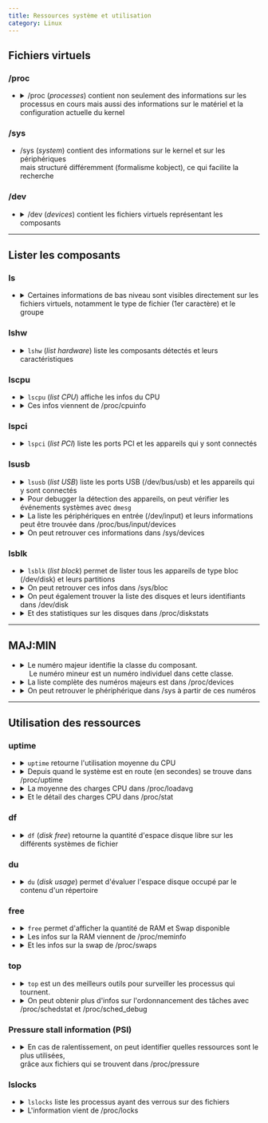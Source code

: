```yaml
---
title: Ressources système et utilisation
category: Linux
---
```


## Fichiers virtuels

### /proc

* <details>
  <summary>
    /proc (<i>processes</i>) contient non seulement des informations sur les processus en cours  
    mais aussi des informations sur le matériel et la configuration actuelle du kernel
  </summary>

  <pre lang="bash">
  $ cat /proc/version_signature
  Ubuntu 5.4.0-122.138~18.04.1-generic 5.4.192
  $
  $ cat /proc/version
  Linux version 5.4.0-122-generic (buildd@lcy02-amd64-035) (gcc version 7.5.0 (Ubuntu 7.5.0-3ubuntu1~18.04)) #138~18.04.1-Ubuntu SMP Fri Jun 24 14:14:03 UTC 2022
  $
  $ cat /proc/cmdline
  BOOT_IMAGE=/boot/vmlinuz-5.4.0-122-generic root=UUID=28a25b21-4cc8-484e-bebe-1d133ce62468 ro quiet splash vt.handoff=1
  </pre>

  <table>
  <tr>
    <th>Fichier</th>
    <th>Description</th>
  </tr>
  <tr>
    <td>
      <code>/proc/cmdline</code>
    </td>
    <td>
      Informations passées au kernel pendant le démarrage
    </td>
  </tr>
  <tr>
    <td>
      <code>/proc/meminfo</code>
    </td>
    <td>
      Informations sur l'utilisation de la mémoire du kernel
    </td>
  </tr>
  <tr>
    <td>
      <code>/proc/modules</code>
    </td>
    <td>
      Modules chargés dans le kernel
    </td>
  </tr>
  <tr><td></td><td></td></tr>
  <tr>
    <td>
      <code>/proc/dma</code>
    </td>
    <td>
      (direct memory access) Canaux pouvant envoyer des données directement en mémoire, sans passer par le CPU
    </td>
  </tr>
  <tr>
    <td>
      <code>/proc/interrupts</code>
    </td>
    <td>
      Interruptions, permet au CPU de savoir quel périphérique a des données à lui envoyer
    </td>
  </tr>
  <tr>
    <td>
      <code>/proc/ioports</code>
    </td>
    <td>
      Emplacements mémoire où le CPU et les autres composants matériel s'envoient des données — dans les deux sens
    </td>
  </tr>
  <tr><td></td><td></td></tr>
  <tr>
    <td>
      <code>/proc/ide/*</code>
    </td>
    <td>
      Configurations des bus IDE
    </td>
  </tr>
  <tr>
    <td>
      <code>/proc/scsi/*</code>
    </td>
    <td>
      Configurations des appareils SCSI
    </td>
  </tr>
  <tr>
    <td>
      <code>/proc/scsi/device_info</code>
    </td>
    <td>
      Liste des appareils SCSI reconnus
    </td>
  </tr>
  <tr>
    <td>
      <code>/proc/bus/usb/*</code>
    </td>
    <td>
      Configurations des bus USB
    </td>
  </tr>
  <tr>
    <td>
      <code>/proc/bus/pci/*</code>
    </td>
    <td>
      Configurations des bus PCI
    </td>
  </tr>
  <tr>
    <td>
      <code>/proc/device-tree/*</code>
    </td>
    <td>
      Configuration OpenFirmware, utilisé sur les plateformes PowerPC
    </td>
  </tr>
  </table>

  Pour plus d'infos: <code>man 5 proc</code>
  </details>

### /sys

* /sys (*system*) contient des informations sur le kernel et sur les périphériques  
  mais structuré différemment (formalisme kobject), ce qui facilite la recherche

### /dev

* <details>
  <summary>
    /dev (<i>devices</i>) contient les fichiers virtuels représentant les composants
  </summary>

  <pre lang="bash">
  $ ls -l /dev/nvme0n1 /dev/tty2
  brw-rw---- 1 root disk 259, 0 août  19 08:04 /dev/nvme0n1
  crw--w---- 1 root tty    4, 2 août  19 08:04 /dev/tty2
  </pre>

  <table>
  <tr>
    <th>Fichier</th>
    <th>Description</th>
  </tr>
  <tr>
    <td><code>/dev/bus/usb/*</code></td>
    <td>Port USB</td>
  </tr>
  <tr>
    <td><code>/dev/hd*</code></td>
    <td>Disque PATA</td>
  </tr>
  <tr>
    <td><code>/dev/sd*</code></td>
    <td>Disque SATA & SCSI</td>
  </tr>
  <tr>
    <td><code>/dev/nvme*</code></td>
    <td>Disque PCI Express</td>
  </tr>
  <tr>
    <td><code>/dev/tty*</code></td>
    <td>Terminal</td>
  </tr>
  <tr>
    <td><code>/dev/sr*</code></td>
    <td>Lecteur optique</td>
  </tr>
  <tr>
    <td><code>/dev/fd*</code></td>
    <td>(floppy disk) Disquette</td>
  </tr>
  </table>
  </details>

---

## Lister les composants

### ls

* <details>
  <summary>
    Certaines informations de bas niveau sont visibles directement sur les fichiers virtuels,  
    notamment le type de fichier (1er caractère) et le groupe
  </summary>

  <pre lang="bash">
  $ ls -l /dev/nvme0n1 /dev/tty2
  brw-rw---- 1 root disk 259, 0 août  19 08:04 /dev/nvme0n1
  crw--w---- 1 root tty    4, 2 août  19 08:04 /dev/tty2
  </pre>

  <table>
  <tr>
    <th>Exemple</th>
    <th>Groupe</th>
    <th>Type</th>
    <th>Description</th>
  </tr>
  <tr>
    <td><code>/dev/nvme0n1</code></td>
    <td>disk</td>
    <td>b</td>
    <td>Un disque, appareil qui transfère des données en bloc</td>
  </tr>
  <tr>
    <td><code>/dev/tty2</code></td>
    <td>tty</td>
    <td>c</td>
    <td>Un terminal, appareil virtuel qui transfère des données caractère par caractère</td>
  </tr>
  </table>
  </details>

### lshw

* <details>
  <summary>
    <code>lshw</code> (<i>list hardware</i>) liste les composants détectés et leurs caractéristiques
  </summary>

  <pre lang="bash">
  # lshw > lshw
  # grep -Fn '*' lshw | head
  9:  *-core
  16:     *-firmware
  25:     *-cpu
  40:        *-cache:0
  48:        *-cache:1
  56:        *-cache:2
  64:     *-memory
  69:        *-bank:0
  79:        *-bank:1
  89:     *-pci
  </pre>
  </details>

### lscpu

* <details>
  <summary>
    <code>lscpu</code> (<i>list CPU</i>) affiche les infos du CPU
  </summary>

  <pre lang="bash">
  $ lscpu
  Architecture:        x86_64
  CPU op-mode(s):      32-bit, 64-bit
  Byte Order:          Little Endian
  CPU(s):              8
  On-line CPU(s) list: 0-7
  Thread(s) per core:  2
  Core(s) per socket:  4
  Socket(s):           1
  NUMA node(s):        1
  Vendor ID:           GenuineIntel
  CPU family:          6
  Model:               142
  Model name:          Intel(R) Core(TM) i7-10510U CPU @ 1.80GHz
  Stepping:            12
  CPU MHz:             800.124
  CPU max MHz:         4900,0000
  CPU min MHz:         400,0000
  BogoMIPS:            4599.93
  Virtualisation:      VT-x
  L1d cache:           32K
  L1i cache:           32K
  L2 cache:            256K
  L3 cache:            8192K
  NUMA node0 CPU(s):   0-7
  Flags:               fpu vme de pse tsc msr pae mce cx8 apic sep mtrr pge mca cmov pat pse36 clflush dts acpi mmx fxsr sse sse2 ss ht tm pbe syscall nx pdpe1gb rdtscp lm constant_tsc art arch_perfmon pebs bts rep_good nopl xtopology nonstop_tsc cpuid aperfmperf pni pclmulqdq dtes64 monitor ds_cpl vmx est tm2 ssse3 sdbg fma cx16 xtpr pdcm pcid sse4_1 sse4_2 x2apic movbe popcnt tsc_deadline_timer aes xsave avx f16c rdrand lahf_lm abm 3dnowprefetch cpuid_fault epb invpcid_single ssbd ibrs ibpb stibp ibrs_enhanced tpr_shadow vnmi flexpriority ept vpid ept_ad fsgsbase tsc_adjust bmi1 avx2 smep bmi2 erms invpcid mpx rdseed adx smap clflushopt intel_pt xsaveopt xsavec xgetbv1 xsaves dtherm ida arat pln pts hwp hwp_notify hwp_act_window hwp_epp md_clear flush_l1d arch_capabilities
  </pre>
  </details>

* <details>
  <summary>
    Ces infos viennent de /proc/cpuinfo
  </summary>

  <pre lang="bash">
  $ head /proc/cpuinfo
  processor : 0
  vendor_id : GenuineIntel
  cpu family  : 6
  model   : 142
  model name  : Intel(R) Core(TM) i7-10510U CPU @ 1.80GHz
  stepping  : 12
  microcode : 0xf0
  cpu MHz   : 800.029
  cache size  : 8192 KB
  physical id : 0
  </pre>
  </details>

### lspci

* <details>
  <summary>
    <code>lspci</code> (<i>list PCI</i>) liste les ports PCI et les appareils qui y sont connectés
  </summary>

  -t (<i>tree</i>) pour afficher les infos en arbre<br>  
  -v, -vv ou -vvv (<i>verbose</i>) pour un mode plus verbeux

  <pre lang="bash">
  $ lspci | head
  00:00.0 Host bridge: Intel Corporation Device 9b61 (rev 0c)
  00:02.0 VGA compatible controller: Intel Corporation Device 9b41 (rev 02)
  00:04.0 Signal processing controller: Intel Corporation Xeon E3-1200 v5/E3-1500 v5/6th Gen Core Processor Thermal Subsystem (rev 0c)
  00:08.0 System peripheral: Intel Corporation Xeon E3-1200 v5/v6 / E3-1500 v5 / 6th/7th Gen Core Processor Gaussian Mixture Model
  00:12.0 Signal processing controller: Intel Corporation Device 02f9
  00:14.0 USB controller: Intel Corporation Device 02ed
  00:14.2 RAM memory: Intel Corporation Device 02ef
  00:15.0 Serial bus controller [0c80]: Intel Corporation Device 02e8
  00:15.1 Serial bus controller [0c80]: Intel Corporation Device 02e9
  00:16.0 Communication controller: Intel Corporation Device 02e0
  </pre>

  <pre lang="bash">
  $ lspci -t -vvv
  -[0000:00]-+-00.0  Intel Corporation Device 9b61
             +-02.0  Intel Corporation Device 9b41
             +-04.0  Intel Corporation Xeon E3-1200 v5/E3-1500 v5/6th Gen Core Processor Thermal Subsystem
             +-08.0  Intel Corporation Xeon E3-1200 v5/v6 / E3-1500 v5 / 6th/7th Gen Core Processor Gaussian Mixture Model
             +-12.0  Intel Corporation Device 02f9
             +-14.0  Intel Corporation Device 02ed
             +-14.2  Intel Corporation Device 02ef
             +-15.0  Intel Corporation Device 02e8
             +-15.1  Intel Corporation Device 02e9
             +-16.0  Intel Corporation Device 02e0
             +-1c.0-[01]----00.0  Realtek Semiconductor Co., Ltd. RTS525A PCI Express Card Reader
             +-1c.6-[02]----00.0  Intel Corporation Device 2723
             +-1d.0-[03-70]----00.0-[04-70]--+-00.0-[05]----00.0  Intel Corporation JHL6540 Thunderbolt 3 NHI (C step) [Alpine Ridge 4C 2016]
             |                               +-01.0-[06-3a]--
             |                               +-02.0-[3b]----00.0  Intel Corporation JHL6540 Thunderbolt 3 USB Controller (C step) [Alpine Ridge 4C 2016]
             |                               \-04.0-[3c-70]--
             +-1d.4-[71]----00.0  SK hynix Device 174a
             +-1f.0  Intel Corporation Device 0284
             +-1f.3  Intel Corporation Device 02c8
             +-1f.4  Intel Corporation Device 02a3
             \-1f.5  Intel Corporation Device 02a4
  </pre>

  Les infos affichées sont:
  <ol>
  <li>adresse physique</li>
  <li>classe</li>
  <li>fabricant</li>
  <li>appareil</li>
  <li>révision (optionnel)</li>
  <li>interface de programmation (optionnel)</li>
  </ol>
  </details>

### lsusb

* <details>
  <summary>
    <code>lsusb</code> (<i>list USB</i>) liste les ports USB (/dev/bus/usb) et les appareils qui y sont connectés
  </summary>

  <pre lang="bash">
  $ lsusb
  Bus 004 Device 001: ID 1d6b:0003 Linux Foundation 3.0 root hub
  Bus 003 Device 001: ID 1d6b:0002 Linux Foundation 2.0 root hub
  Bus 002 Device 002: ID 05e3:0626 Genesys Logic, Inc. 
  Bus 002 Device 001: ID 1d6b:0003 Linux Foundation 3.0 root hub
  Bus 001 Device 003: ID 8087:0029 Intel Corp. 
  Bus 001 Device 002: ID 0c45:6723 Microdia 
  Bus 001 Device 004: ID 27c6:5385  
  Bus 001 Device 007: ID 1bcf:0005 Sunplus Innovation Technology Inc. Optical Mouse
  Bus 001 Device 009: ID 046d:c52b Logitech, Inc. Unifying Receiver
  Bus 001 Device 008: ID 0bda:2171 Realtek Semiconductor Corp. 
  Bus 001 Device 005: ID 05e3:0610 Genesys Logic, Inc. 4-port hub
  Bus 001 Device 001: ID 1d6b:0002 Linux Foundation 2.0 root hub
  </pre>
  </details>

* <details>
  <summary>
    Pour debugger la détection des appareils, on peut vérifier les événements systèmes avec <code>dmesg</code>
  </summary>

  <pre lang="bash">
  $ dmesg
  ...
  [   67.042586] usb 1-1: new high-speed USB device number 5 using xhci_hcd
  [   67.211103] usb 1-1: New USB device found, idVendor=05e3, idProduct=0610, bcdDevice=62.13
  [   67.211106] usb 1-1: New USB device strings: Mfr=1, Product=2, SerialNumber=0
  [   67.211108] usb 1-1: Product: USB2.1 Hub
  [   67.211109] usb 1-1: Manufacturer: GenesysLogic
  [   67.212733] hub 1-1:1.0: USB hub found
  [   67.215026] hub 1-1:1.0: 4 ports detected
  [   67.554519] usb 1-1.3: new full-speed USB device number 6 using xhci_hcd
  [   67.681961] usb 1-1.3: New USB device found, idVendor=046d, idProduct=c52b, bcdDevice=24.11
  [   67.681963] usb 1-1.3: New USB device strings: Mfr=1, Product=2, SerialNumber=0
  [   67.681963] usb 1-1.3: Product: USB Receiver
  [   67.681964] usb 1-1.3: Manufacturer: Logitech
  [   67.798712] usb 1-1.4: new low-speed USB device number 7 using xhci_hcd
  [   67.928769] usb 1-1.4: New USB device found, idVendor=1bcf, idProduct=0005, bcdDevice= 0.14
  [   67.928775] usb 1-1.4: New USB device strings: Mfr=0, Product=2, SerialNumber=0
  [   67.928778] usb 1-1.4: Product: USB Optical Mouse
  </pre>
  </details>

* <details>
  <summary>
    La liste les périphériques en entrée (/dev/input) et leurs informations peut être trouvée dans /proc/bus/input/devices
  </summary>

  <pre lang="bash">
  $ cat /proc/bus/input/devices
  ...
  I: Bus=0003 Vendor=1bcf Product=0005 Version=0110
  N: Name="USB Optical Mouse"
  P: Phys=usb-0000:00:14.0-1.4/input0
  S: Sysfs=/devices/pci0000:00/0000:00:14.0/usb1/1-1/1-1.4/1-1.4:1.0/0003:1BCF:0005.0005/input/input27
  U: Uniq=
  H: Handlers=mouse4 event21 
  B: PROP=0
  B: EV=17
  B: KEY=1f0000 0 0 0 0
  B: REL=1943
  B: MSC=10
  </pre>
  </details>

* <details>
  <summary>
    On peut retrouver ces informations dans /sys/devices
  </summary>

  <pre lang="bash">
  $ sysfs=/devices/pci0000:00/0000:00:14.0/usb1/1-1/1-1.4/1-1.4:1.0/0003:1BCF:0005.0005/input/input27
  $ cd /sys$sysfs
  $
  $ ls -l
  total 0
  drwxr-xr-x 2 root root    0 août  20 05:17 capabilities
  lrwxrwxrwx 1 root root    0 août  20 06:15 device -> ../../../0003:1BCF:0005.0005
  drwxr-xr-x 3 root root    0 août  20 05:17 event21
  drwxr-xr-x 2 root root    0 août  20 05:17 id
  -r--r--r-- 1 root root 4096 août  20 06:15 modalias
  drwxr-xr-x 3 root root    0 août  20 05:17 mouse4
  -r--r--r-- 1 root root 4096 août  20 05:17 name
  -r--r--r-- 1 root root 4096 août  20 05:17 phys
  drwxr-xr-x 2 root root    0 août  20 06:15 power
  -r--r--r-- 1 root root 4096 août  20 05:17 properties
  lrwxrwxrwx 1 root root    0 août  20 05:17 subsystem -> ../../../../../../../../../../class/input
  -rw-r--r-- 1 root root 4096 août  20 05:17 uevent
  -r--r--r-- 1 root root 4096 août  20 06:15 uniq
  $
  $ grep -r '' . 2>/dev/null
  ./uevent:PRODUCT=3/1bcf/5/110
  ./uevent:NAME="USB Optical Mouse"
  ./uevent:PHYS="usb-0000:00:14.0-1.4/input0"
  ./uevent:UNIQ=""
  ./uevent:PROP=0
  ./uevent:EV=17
  ./uevent:KEY=1f0000 0 0 0 0
  ./uevent:REL=1943
  ./uevent:MSC=10
  ./uevent:MODALIAS=input:b0003v1BCFp0005e0110-e0,1,2,4,k110,111,112,113,114,r0,1,6,8,B,C,am4,lsfw
  ./capabilities/rel:1943
  ./capabilities/abs:0
  ./capabilities/ff:0
  ./capabilities/led:0
  ./capabilities/sw:0
  ./capabilities/key:1f0000 0 0 0 0
  ./capabilities/msc:10
  ./capabilities/snd:0
  ./capabilities/ev:17
  ./mouse4/uevent:MAJOR=13
  ./mouse4/uevent:MINOR=36
  ./mouse4/uevent:DEVNAME=input/mouse4
  ./mouse4/power/runtime_active_time:0
  ./mouse4/power/runtime_active_kids:0
  ./mouse4/power/runtime_usage:0
  ./mouse4/power/runtime_status:unsupported
  ./mouse4/power/async:disabled
  ./mouse4/power/runtime_suspended_time:0
  ./mouse4/power/runtime_enabled:disabled
  ./mouse4/power/control:auto
  ./mouse4/dev:13:36
  ./power/runtime_active_time:0
  ./power/runtime_active_kids:0
  ./power/runtime_usage:0
  ./power/runtime_status:unsupported
  ./power/async:disabled
  ./power/runtime_suspended_time:0
  ./power/runtime_enabled:disabled
  ./power/control:auto
  ./uniq:
  ./event21/uevent:MAJOR=13
  ./event21/uevent:MINOR=85
  ./event21/uevent:DEVNAME=input/event21
  ./event21/power/runtime_active_time:0
  ./event21/power/runtime_active_kids:0
  ./event21/power/runtime_usage:0
  ./event21/power/runtime_status:unsupported
  ./event21/power/async:disabled
  ./event21/power/runtime_suspended_time:0
  ./event21/power/runtime_enabled:disabled
  ./event21/power/control:auto
  ./event21/dev:13:85
  ./properties:0
  ./id/bustype:0003
  ./id/vendor:1bcf
  ./id/product:0005
  ./id/version:0110
  ./phys:usb-0000:00:14.0-1.4/input0
  ./name:USB Optical Mouse
  ./modalias:input:b0003v1BCFp0005e0110-e0,1,2,4,k110,111,112,113,114,r0,1,6,8,B,C,am4,lsfw
  </pre>
  </details>

### lsblk

* <details>
  <summary>
    <code>lsblk</code> (<i>list block</i>) permet de lister tous les appareils de type bloc (/dev/disk) et leurs partitions
  </summary>

  -o (<i>output</i>) pour sélectionner les colonnes à afficher

  <pre lang="bash">
  $ lsblk | grep -v ^loop
  NAME        MAJ:MIN RM   SIZE RO TYPE MOUNTPOINT
  nvme0n1     259:0    0   477G  0 disk 
  ├─nvme0n1p1 259:1    0   512M  0 part /boot/efi
  └─nvme0n1p2 259:2    0 476,4G  0 part /
  </pre>

  <pre lang="bash">
  $ lsblk -o NAME,LOG-SEC,SIZE,TYPE,WWN,SERIAL,MODEL /dev/nvme0n1
  NAME        LOG-SEC   SIZE TYPE WWN                                  SERIAL               MODEL
  nvme0n1         512   477G disk eui.ace42e000613de752ee4ac0000000001    CD0BN57381090BC4A PC711 NVMe SK hynix 512GB               
  ├─nvme0n1p1     512   512M part eui.ace42e000613de752ee4ac0000000001                      
  └─nvme0n1p2     512 476,4G part eui.ace42e000613de752ee4ac0000000001     
  </pre>

  Liste des infos disponibles: <code>lsblk --help</code>
  </details>

* <details>
  <summary>
    On peut retrouver ces infos dans /sys/bloc
  </summary>

  <pre lang="bash">
  $ cat /sys/block/nvme0n1/size
  1000215216

  $ cat /sys/block/nvme0n1/queue/logical_block_size
  512

  $ echo $((1000215216*512))
  512110190592
  </pre>
  </details>

* <details>
  <summary>
    On peut également trouver la liste des disques et leurs identifiants dans /dev/disk
  </summary>

  <table>
    <tr>
      <th>Path</th>
      <th>Type d'identifiant</th>
    </tr>
    <tr>
      <td><code>/dev/disk/by-id</code></td>
      <td>World wide identifier (détecté en fonction de idVendor et idProduct)</td>
    </tr>
    <tr>
      <td><code>/dev/disk/by-uuid</code></td>
      <td>Identifiant contenu dans les métadonnées du disque</td>
    </tr>
    <tr>
      <td><code>/dev/disk/by-path</code></td>
      <td>Connexion au bus PCI</td>
    </tr>
  </table>

  <pre lang="bash">
  $ ls -l /dev/disk/*
  /dev/disk/by-id:
  total 0
  lrwxrwxrwx 1 root root 13 août  20 05:13 nvme-eui.ace42e000613de752ee4ac0000000001 -> ../../nvme0n1
  lrwxrwxrwx 1 root root 15 août  20 05:13 nvme-eui.ace42e000613de752ee4ac0000000001-part1 -> ../../nvme0n1p1
  lrwxrwxrwx 1 root root 15 août  20 05:13 nvme-eui.ace42e000613de752ee4ac0000000001-part2 -> ../../nvme0n1p2
  lrwxrwxrwx 1 root root 13 août  20 05:13 nvme-PC711_NVMe_SK_hynix_512GB__CD0BN57381090BC4A -> ../../nvme0n1
  lrwxrwxrwx 1 root root 15 août  20 05:13 nvme-PC711_NVMe_SK_hynix_512GB__CD0BN57381090BC4A-part1 -> ../../nvme0n1p1
  lrwxrwxrwx 1 root root 15 août  20 05:13 nvme-PC711_NVMe_SK_hynix_512GB__CD0BN57381090BC4A-part2 -> ../../nvme0n1p2

  /dev/disk/by-partlabel:
  total 0
  lrwxrwxrwx 1 root root 15 août  20 05:13 'EFI\x20System\x20Partition' -> ../../nvme0n1p1

  /dev/disk/by-partuuid:
  total 0
  lrwxrwxrwx 1 root root 15 août  20 05:13 0b57da2b-7f90-4b10-876d-94c60068e9f8 -> ../../nvme0n1p1
  lrwxrwxrwx 1 root root 15 août  20 05:13 b699d032-eea9-431b-bb02-6fb462db6192 -> ../../nvme0n1p2

  /dev/disk/by-path:
  total 0
  lrwxrwxrwx 1 root root 13 août  20 05:13 pci-0000:71:00.0-nvme-1 -> ../../nvme0n1
  lrwxrwxrwx 1 root root 15 août  20 05:13 pci-0000:71:00.0-nvme-1-part1 -> ../../nvme0n1p1
  lrwxrwxrwx 1 root root 15 août  20 05:13 pci-0000:71:00.0-nvme-1-part2 -> ../../nvme0n1p2

  /dev/disk/by-uuid:
  total 0
  lrwxrwxrwx 1 root root 15 août  20 05:13 28a25b21-4cc8-484e-bebe-1d133ce62468 -> ../../nvme0n1p2
  lrwxrwxrwx 1 root root 15 août  20 05:13 EB79-AAE8 -> ../../nvme0n1p1
  </pre>
  </details>

* <details>
  <summary>
    Et des statistiques sur les disques dans /proc/diskstats
  </summary>

  <pre lang="bash">
  $ cat /proc/diskstats | grep -v loop
   259       0 nvme0n1 387023 268602 9197522 37149 41051 43961 3142762 38483 0 66472 11876 0 0 0 0
   259       1 nvme0n1p1 1194 0 13376 1074 2 0 2 0 0 108 0 0 0 0 0
   259       2 nvme0n1p2 385736 268602 9179202 36048 40880 43961 3142760 38280 0 66368 11760 0 0 0 0
  </pre>
  </details>

---

## MAJ:MIN

* <details>
  <summary>
    Le numéro majeur identifie la classe du composant.<br>  
    &emsp; Le numéro mineur est un numéro individuel dans cette classe.
  </summary>

  <pre lang="bash">
  $ lsblk /dev/nvme0n1 -o NAME,MAJ:MIN
  NAME        MAJ:MIN
  nvme0n1     259:0  
  ├─nvme0n1p1 259:1  
  └─nvme0n1p2 259:2  
  </pre>

  <pre lang="bash">
  $ cat /sys$sysfs/mouse4/uevent
  MAJOR=13
  MINOR=36
  DEVNAME=input/mouse4
  </pre>
  </details>

* <details>
  <summary>
    La liste complète des numéros majeurs est dans /proc/devices
  </summary>

  <pre lang="bash">
  $ cat /proc/devices
  Character devices:
    1 mem
    4 tty
    6 lp
   13 input
      ...
  180 usb
  239 nvme

  Block devices:
    7 loop
    8 sd
   11 sr
      ...
  259 blkext
  </pre>
  </details>

* <details>
  <summary>
    On peut retrouver le phériphérique dans /sys à partir de ces numéros
  </summary>

  <pre lang="bash">
  $ readlink -f /sys/dev/char/13:36
  /sys/devices/pci0000:00/0000:00:14.0/usb1/1-1/1-1.4/1-1.4:1.0/0003:1BCF:0005.0005/input/input27/mouse4

  $ readlink -f /sys/dev/block/259:0
  /sys/devices/pci0000:00/0000:00:1d.4/0000:71:00.0/nvme/nvme0/nvme0n1
  </pre>
  </details>

---

## Utilisation des ressources

### uptime

* <details>
  <summary>
    <code>uptime</code> retourne l'utilisation moyenne du CPU
  </summary>

  <pre lang="bash">
  $ uptime
   07:38:11 up  2:22,  1 user,  load average: 0.74, 0.78, 0.75
  </pre>

  Les informations retournées sont:
  <ol>
  <li>Depuis quand le système est en route</li>
  <li>Nombre actuel d'utilisateurs connectés</li>
  <li>Charge CPU pour les 1, 5 et 15 dernières minutes.<br>  
     Une charge moyenne de 1.0 en premier chiffre signifie qu'un coeur CPU a été utilisé à pleine capacité (autrement dit, à 100%) pendant une entière minute.

     Pour un serveur web, on cherche à garder la moyenne sur 15 minutes inférieure ou égale à 1 — une moyenne supérieure est signe qu'il faut améliorer les performances, ou acquérir un processeur plus puissant.

     Par exemple, si on a un système à 8 core, et qu'on observe cette moyenne: 6.0 0.31 0.18. 6 coeurs ont été utilisés intensément au cours de la dernière minute, mais les 5 et 15 dernières minutes les coeurs ont été à peine utilisé. Certains progrmmes ont travaillé dur pendant un temps très court, mais dans l'ensemble le système ne pousse pas trop le CPU et il n'y a pas d'inquiétude à avoir.

     En revanche si on a: 6.12, 7.12, 7.30. Alors le système utilise les coeurs de manière intensive presque tout le temps. Il est temps de passer à un serveur plus puissant ou d'optimiser l'installation pour qu'elle nécessite moins de CPU.
   </li>
  </ol>
  </details>

* <details>
  <summary>
    Depuis quand le système est en route (en secondes) se trouve dans /proc/uptime
  </summary>

  <pre lang="bash">
  $ cat /proc/uptime
  25024.70 175370.49
  </pre>
  </details>

* <details>
  <summary>
    La moyenne des charges CPU dans /proc/loadavg
  </summary>

  <pre lang="bash">
  $ cat /proc/loadavg 
  2.95 3.33 3.13 1/1481 22235
  </pre>
  </details>

* <details>
  <summary>
    Et le détail des charges CPU dans /proc/stat
  </summary>

  <pre lang="bash">
  $ cat /proc/stat
  cpu  1998213 1088 454598 17343534 6119 0 140147 0 0 0
  cpu0 274300 187 62809 2141069 636 0 49278 0 0 0
  cpu1 247879 168 52557 2172949 1185 0 43740 0 0 0
  cpu2 244614 118 44920 2186675 858 0 23137 0 0 0
  cpu3 245108 117 48412 2180788 543 0 12608 0 0 0
  cpu4 271052 93 101777 2104323 469 0 2868 0 0 0
  cpu5 239401 120 48608 2185256 721 0 3536 0 0 0
  cpu6 238473 140 47983 2181725 868 0 2426 0 0 0
  cpu7 237382 143 47529 2190746 835 0 2550 0 0 0
  intr 67899918 0 ...
  ctxt 251624301
  btime 1660965368
  processes 22119
  procs_running 7
  procs_blocked 0
  softirq 68205876 1987426 25210897 26 40038 3958 0 30455 27934750 349 12997977
  </pre>
  </details>

### df

* <details>
  <summary>
    <code>df</code> (<i>disk free</i>) retourne la quantité d'espace disque libre sur les différents systèmes de fichier
  </summary>

  -h (<i>human</i>) pour afficher la taille en format humain<br>
  -T (<i>type</i>) pour afficher le système de fichiers<br>
  -i (<i>inode</i>) pour afficher le nombre d'inodes libres<br><br>

  <pre lang="bash">
  $ sudo df -hT | grep -v loop
  Filesystem     Type      Size  Used Avail Use% Mounted on
  udev           devtmpfs  7,7G     0  7,7G   0% /dev
  tmpfs          tmpfs     1,6G  2,2M  1,6G   1% /run
  /dev/nvme0n1p2 ext4      468G  168G  277G  38% /
  tmpfs          tmpfs     7,7G  440K  7,7G   1% /dev/shm
  tmpfs          tmpfs     5,0M  4,0K  5,0M   1% /run/lock
  tmpfs          tmpfs     7,7G     0  7,7G   0% /sys/fs/cgroup
  /dev/nvme0n1p1 vfat      511M  6,2M  505M   2% /boot/efi
  tmpfs          tmpfs     1,6G  132K  1,6G   1% /run/user/1000
  overlay        overlay   468G  168G  277G  38% /var/lib/docker/overlay2/e453aa0329f34e92d831d85b79dfd381bf39b7f5508576ed4d3e259705bf50e7/merged
  </pre>

  Si vous avez une application qui crée beaucoup de petits fichiers, il est possible d'atteindre la limite d'inodes sur le système de fichier. Il est donc important de vérifier également l'uitlisation des numéros d'inode.

  <pre lang="bash">
  $ sudo df -hTi | grep -v loop
  Filesystem     Type     Inodes IUsed IFree IUse% Mounted on
  udev           devtmpfs   2,0M   620  2,0M    1% /dev
  tmpfs          tmpfs      2,0M  1,2K  2,0M    1% /run
  /dev/nvme0n1p2 ext4        30M  4,7M   26M   16% /
  tmpfs          tmpfs      2,0M    21  2,0M    1% /dev/shm
  tmpfs          tmpfs      2,0M     4  2,0M    1% /run/lock
  tmpfs          tmpfs      2,0M    18  2,0M    1% /sys/fs/cgroup
  /dev/nvme0n1p1 vfat          0     0     0     - /boot/efi
  tmpfs          tmpfs      2,0M    65  2,0M    1% /run/user/1000
  overlay        overlay     30M  4,7M   26M   16% /var/lib/docker/overlay2/e453aa0329f34e92d831d85b79dfd381bf39b7f5508576ed4d3e259705bf50e7/merged
  </pre>
  </details>

### du

* <details>
  <summary>
    <code>du</code> (<i>disk usage</i>) permet d'évaluer l'espace disque occupé par le contenu d'un répertoire
  </summary>

  La taille d'un répertoire affichée par <code>ls</code> est la taille des blocs de données occupés par le répertoire: c'est à dire les noms des fichier à l'intérieur du répertoire et leurs numéros d'inode. Si on s'intéresse à la taille des fichiers à l'intérieur, à alors il faut parcourir les métadonnées de chacun de ces fichiers — récursivement s'il y a des sous-répertoires.<br><br>

  -h (<i>human</i>) pour afficher les tailles dans un format lisible par un humain (par exemple 1K, 234M, 5G)<br>
  -s (<i>summary</i>) afficher seulement le total<br>  
  --inodes pour afficher le nombre d'inodes utilisées<br><br>

  <pre lang="bash">
  $ pwd
  /home/am/Documents
  $
  $ du -hs
  6,5G  .
  $
  $ du -hs ../Images
  5,1M  ../Images
  </pre>

  <pre lang="bash">
  $ du -s --inodes
  64349 .
  </pre>
  </details>

### free

* <details>
  <summary>
    <code>free</code> permet d'afficher la quantité de RAM et Swap disponible
  </summary>

  -h (<i>human</i>) pour afficher les tailles avec les unités Ki/Mi/Gi  
  --mega pour afficher les tailles en mega

  <pre lang="bash">
  $ free
                total        used        free      shared  buff/cache   available
  Mem:       16103192     3341228     8210348     1805932     4551616    10622644
  Swap:       4001276           0     4001276
  </pre>

  <pre lang="bash">
  $ free -h
                total        used        free      shared  buff/cache   available
  Mem:           15Gi       3.2Gi       7.8Gi       1.7Gi       4.3Gi        10Gi
  Swap:         3.8Gi          0B       3.8Gi
  </pre>

  <pre lang="bash">
  $ free --mega
                total        used        free      shared  buff/cache   available
  Mem:          16489        3428        8416        1832        4644       10886
  Swap:          4097           0        4097
  </pre>

  <ins>buffers/cache</ins>: est mémoire physique moins la mémoire utilisée par le noyau
  </details>

* <details>
  <summary>
    Les infos sur la RAM viennent de /proc/meminfo
  </summary>

  <pre lang="bash">
  $ head /proc/meminfo
  MemTotal:       16078664 kB
  MemFree:         6079848 kB
  MemAvailable:   12170444 kB
  Buffers:         2537444 kB
  Cached:          3052184 kB
  SwapCached:            0 kB
  Active:          5977168 kB
  Inactive:        1756400 kB
  Active(anon):    2637324 kB
  Inactive(anon):    81944 kB
  </pre>
  </details>

* <details>
  <summary>
    Et les infos sur la swap de /proc/swaps
  </summary>

  <pre lang="bash">
  $ cat /proc/swaps
  Filename        Type    Size  Used  Priority
  /swapfile                               file    2097148 0 -2
  </pre>
  </details>

### top

* <details>
  <summary>
    <code>top</code> est un des meilleurs outils pour surveiller les processus qui tournent.
  </summary>
  
  top affiche la charge du CPU et de la mémoire disponible (en haut) suivit de la liste des processus les plus coûteux.<br>
  Par défaut, les processus sont triés par utilisation du CPU. pppuyer sur la touche <kbd>m</kbd> permet de trier sur l'utilisation de la mémoire — appuyer sur la touche <kbd>m</kbd> quelques fois de plus pour revenir au tri par CPU.
  </details>

* <details>
  <summary>
    On peut obtenir plus d'infos sur l'ordonnancement des tâches avec /proc/schedstat et /proc/sched_debug
  </summary>

  <pre lang="bash">
  $ cat /proc/schedstat
  version 15
  timestamp 4301895034
  cpu0 0 0 0 0 0 0 4313400680257 144100158010 19213967
  domain0 11 0 0 0 0 0 0 0 0 0 0 0 0 0 0 0 0 0 0 0 0 0 0 0 0 0 0 0 0 0 0 0 0 0 0 0 0
  domain1 ff 0 0 0 0 0 0 0 0 0 0 0 0 0 0 0 0 0 0 0 0 0 0 0 0 0 0 0 0 0 0 0 0 0 0 0 0
  ...
  </pre>

  <pre lang="bash">
  $ less /proc/sched_debug
  ...
  runnable tasks:
   S           task   PID         tree-key  switches  prio     wait-time             sum-exec        sum-sleep
  -----------------------------------------------------------------------------------------------------------
   I         rcu_gp     3         7.951420         2   100         0.000000         0.000000         0.000000 0 0 /
   I     rcu_par_gp     4         9.951419         2   100         0.000000         0.000000         0.000000 0 0 /
   I   kworker/0:0H     6       976.318559         4   100         0.000000         0.016246         0.000000 0 0 /
   I   mm_percpu_wq     9        16.019073         2   100         0.000000         0.000000         0.000000 0 0 /
   S    ksoftirqd/0    10   9429869.229229    118126   120         0.000000      1571.669339         0.000000 0 0 /
   S    migration/0    12        22.019070      9416     0         0.000000       142.933381         0.000000 0 0 /
   S  idle_inject/0    13         0.000000         3    49         0.000000         0.000000         0.000000 0 0 /
   S        cpuhp/0    14      4245.887146        20   120         0.000000         0.653774         0.000000 0 0 /
   Secryptfs-kthrea   133       443.511345         2   120         0.000000         0.006355         0.000000 0 0 /
   I  kworker/u17:0   156   9428916.593716     98049   100         0.000000      2119.153064         0.000000 0 0 /
  </pre>
  </details>

### Pressure stall information (PSI)

* <details>
  <summary>
    En cas de ralentissement, on peut identifier quelles ressources sont le plus utilisées,<br>
    grâce aux fichiers qui se trouvent dans /proc/pressure
  </summary>

  <pre lang="bash">
  $ grep '' /proc/pressure/*
  /proc/pressure/cpu:some avg10=1.29 avg60=1.21 avg300=0.94 total=98164756
  /proc/pressure/io:some avg10=0.00 avg60=0.00 avg300=0.00 total=20132231
  /proc/pressure/io:full avg10=0.00 avg60=0.00 avg300=0.00 total=19390076
  /proc/pressure/memory:some avg10=0.00 avg60=0.00 avg300=0.00 total=0
  /proc/pressure/memory:full avg10=0.00 avg60=0.00 avg300=0.00 total=0
  </pre>

  Chaque fichier contient deux informations:

  <ul>
  <li>
    <ins>some</ins> indique le temps (en pourcentage) 
    pendant lequel une tâche a été retardée en raison d'un manque de ressources — comme un manque de mémoire.  
    Dans l'exemple suivant, la tâche A s'est exécutée sans retard pendant 60 secondes
    et la tâche B a dû attendre 30 secondes pour obtenir de la mémoire — soit 50% du temps<br>

    <img src="https://i.imgur.com/dMf1tRMm.png" alt="">
  </li>
  <li>
    <ins>full</ins> indique le temps (en pourcentage)  
    pendant lequel *toutes* les tâches sont restées en attente — donc la quantité de temps complètement inactif<br>

    <img src="https://i.imgur.com/OLFFoEwm.png" alt="">
  </li>
  </ul>

  <a href="https://utcc.utoronto.ca/~cks/space/blog/linux/PSICpuWhyNoFull">
    A realization about the Linux CPU pressure stall information
  </a>
  </details>

### lslocks

* <details>
  <summary>
    <code>lslocks</code> liste les processus ayant des verrous sur des fichiers
  </summary>

  <pre lang="bash">
  $ lslocks | head
  COMMAND           PID   TYPE SIZE MODE  M      START        END PATH
  systemd-timesyn   659  FLOCK      WRITE 0          0          0 /run...
  snapd            1046  FLOCK      WRITE 0          0          0 
  dropbox          3557  POSIX      READ  0        128        128 
  dropbox          3557  POSIX      WRITE 0 1073741824 1073741824 
  dropbox          3557  POSIX      WRITE 0 1073741826 1073742335 
  firefox          4240  POSIX      WRITE 0          0          0 
  thunderbird      5597  POSIX      WRITE 0 1073741826 1073742335 
  firefox          4240  POSIX      WRITE 0 1073741826 1073742335 
  firefox          4240  POSIX      WRITE 0 1073741826 1073742335 
  </pre>

* <details>
  <summary>
    L'information vient de /proc/locks
  </summary>

  <pre lang="bash">
  $ cat /proc/locks | head
  1: POSIX  ADVISORY  READ 12685 103:02:262185 128 128
  2: POSIX  ADVISORY  READ 12685 103:02:262274 1073741826 1073742335
  3: POSIX  ADVISORY  WRITE 5597 103:02:528205 1073741826 1073742335
  4: POSIX  ADVISORY  WRITE 5597 103:02:528222 1073741826 1073742335
  5: POSIX  ADVISORY  WRITE 5597 103:02:524354 1073741826 1073742335
  6: POSIX  ADVISORY  WRITE 5175 00:35:50 1 3
  7: POSIX  ADVISORY  WRITE 4240 103:02:7341331 1073741826 1073742335
  8: POSIX  ADVISORY  WRITE 5597 103:02:524361 1073741826 1073742335
  9: POSIX  ADVISORY  WRITE 5597 103:02:524358 1073741826 1073742335
  10: POSIX  ADVISORY  WRITE 5597 103:02:524345 1073741826 1073742335
  </pre>
  </details>
